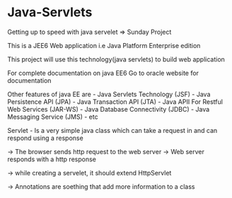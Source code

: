 # Java-Servlets
Getting up to speed with java servelet => Sunday Project

This is a JEE6 Web application i.e Java Platform Enterprise edition

This project will use this technology(java servlets) to build web application

For complete documentation on java EE6  Go to oracle website for documentation

Other features of java EE are 
    - Java Servlets Technology (JSF)
    - Java Persistence API (JPA)
    - Java Transaction API (JTA)
    - Java APII For Restful Web Services (JAR-WS)
    - Java Database Connectivity (JDBC)
    - Java Messaging Service (JMS)
    - etc


Servlet - Is a very simple java class which can take a request in and can respond using a response

-> The browser sends http request to the web server
-> Web server responds with a http response

-> while creating a servelet, it should extend HttpServlet

-> Annotations are soething that add more information to a class
